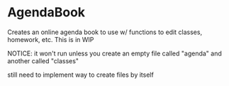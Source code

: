 # AgendaBook
Creates an online agenda book to use w/ functions to edit classes, homework, etc. This is in WIP

NOTICE: it won't run unless you create an empty file called "agenda" and another called "classes"

still need to implement way to create files by itself
